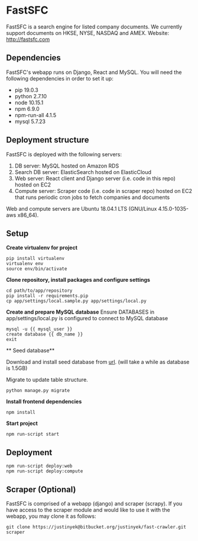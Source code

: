 FastSFC
======================

FastSFC is a search engine for listed company documents. We currently support documents on HKSE, NYSE, NASDAQ and AMEX. Website: http://fastsfc.com

## Dependencies

FastSFC's webapp runs on Django, React and MySQL. You will need the following dependencies in order to set it up:

* pip 19.0.3
* python 2.7.10
* node 10.15.1
* npm 6.9.0
* npm-run-all 4.1.5
* mysql 5.7.23

## Deployment structure

FastSFC is deployed with the following servers:

1. DB server: MySQL hosted on Amazon RDS
2. Search DB server: ElasticSearch hosted on ElasticCloud
3. Web server: React client and Django server (i.e. code in this repo) hosted on EC2
4. Compute server: Scraper code (i.e. code in scraper repo) hosted on EC2 that runs periodic cron jobs to fetch companies and documents

Web and compute servers are Ubuntu 18.04.1 LTS (GNU/Linux 4.15.0-1035-aws x86_64).

## Setup

**Create virtualenv for project**
```
pip install virtualenv
virtualenv env
source env/bin/activate
```

**Clone repository, install packages and configure settings**
```
cd path/to/app/repository
pip install -r requirements.pip
cp app/settings/local.sample.py app/settings/local.py
```

**Create and prepare MySQL database**
Ensure DATABASES in app/settings/local.py is configured to connect to MySQL database
```
mysql -u {{ mysql_user }}
create database {{ db_name }}
exit
```

** Seed database**

Download and install seed database from [url](https://drive.google.com/open?id=1nj9MKAMwonmMhQj92TZR0-VN_abCitQ5). (will take a while as database is 1.5GB)

Migrate to update table structure.
```
python manage.py migrate
```

**Install frontend dependencies**
```
npm install
```

**Start project**
```
npm run-script start
```

## Deployment
```
npm run-script deploy:web
npm run-script deploy:compute
```

## Scraper (Optional)

FastSFC is comprised of a webapp (django) and scraper (scrapy). If you have access to the scraper module and would like to use it with the webapp, you may clone it as follows:

```
git clone https://justinyek@bitbucket.org/justinyek/fast-crawler.git scraper
```